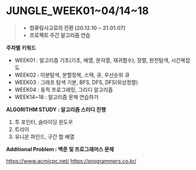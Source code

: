 # JUNGLE_WEEK01~04/14~18
>+ <b>컴퓨팅사고로의 전환 (20.12.10 ~ 21.01.07)
>+ 프로젝트 주간 알고리즘 연습 </b>

**주차별 키워드**

- WEEK01 : 알고리즘 기초(기초, 배열, 문자열, 재귀함수), 정렬, 완전탐색, 시간복잡도
- WEEK02 : 이분탐색, 분할정복, 스택, 큐, 우선순위 큐
- WEEK03 : 그래프 탐색 기본, BFS, DFS, DFS(위상정렬)
- WEEK04 : 동적 프로그래밍, 그리디 알고리즘
- WEEK14~18 : 알고리즘 문제 연습하기

<b>ALGORITHM STUDY : 알고리즘 스터디 진행</b>
1. 투 포인터, 슬라이딩 윈도우
2. 트라이
3. 유니온 파인드, 구간 합 배열

<b>Additional Problem : 백준 및 프로그래머스 문제</b>

https://www.acmicpc.net/
https://programmers.co.kr/

